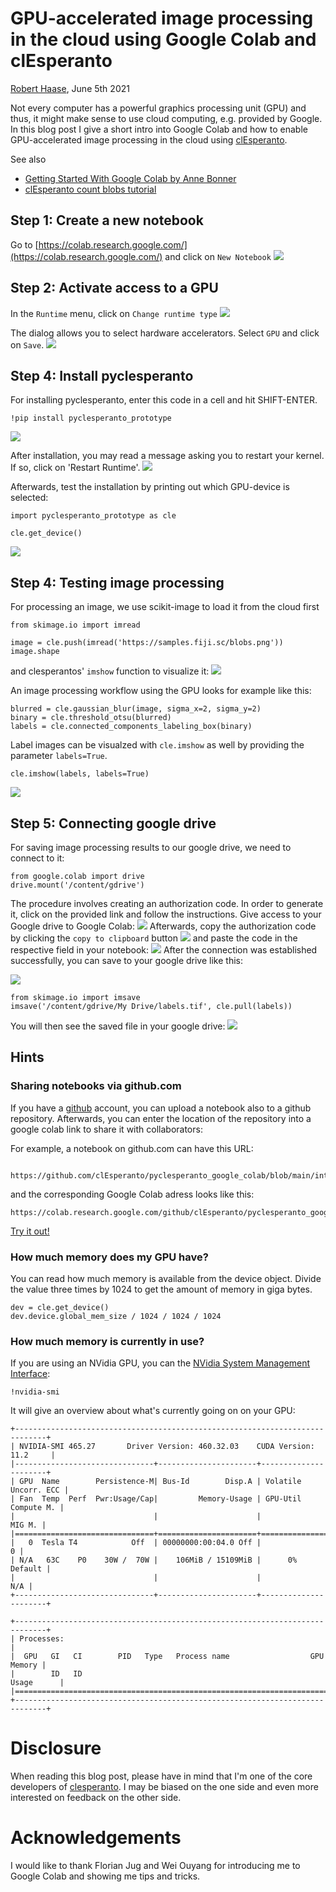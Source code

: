 # GPU-accelerated image processing in the cloud using Google Colab and clEsperanto
[Robert Haase](https://biapol.github.io/blog/robert_haase), June 5th 2021

Not every computer has a powerful graphics processing unit (GPU) and thus, 
it might make sense to use cloud computing, e.g. provided by Google. In this
blog post I give a short intro into Google Colab and how to enable
GPU-accelerated image processing in the cloud using [clEsperanto](https://clesperanto.net).

See also
* [Getting Started With Google Colab by Anne Bonner](https://towardsdatascience.com/getting-started-with-google-colab-f2fff97f594c)
* [clEsperanto count blobs tutorial](https://nbviewer.jupyter.org/github/clEsperanto/pyclesperanto_prototype/blob/master/demo/basics/count_blobs.ipynb)

## Step 1: Create a new notebook
Go to [https://colab.research.google.com/](https://colab.research.google.com/)
and click on `New Notebook`
![](images/clesperanto_colab/colab1.png)

## Step 2: Activate access to a GPU
In the `Runtime` menu, click on `Change runtime type`
![](images/clesperanto_colab/colab2.png)

The dialog allows you to select hardware accelerators. Select `GPU` and click on `Save`.
![](images/clesperanto_colab/colab3b.png)

## Step 4: Install pyclesperanto
For installing pyclesperanto, enter this code in a cell and hit SHIFT-ENTER.
```
!pip install pyclesperanto_prototype
```
![](images/clesperanto_colab/colab3a.png)

After installation, you may read a message asking you to restart your kernel. If so, click on 'Restart Runtime'.
![](images/clesperanto_colab/restart_runtime.png)

Afterwards, test the installation by printing out which GPU-device is selected:
```
import pyclesperanto_prototype as cle

cle.get_device()
```
![](images/clesperanto_colab/colab4.png)

## Step 4: Testing image processing
For processing an image, we use scikit-image to load it from the cloud first
```
from skimage.io import imread

image = cle.push(imread('https://samples.fiji.sc/blobs.png'))
image.shape
```
and clesperantos' `imshow` function to visualize it:
![](images/clesperanto_colab/colab5.png)

An image processing workflow using the GPU looks for example like this:
```
blurred = cle.gaussian_blur(image, sigma_x=2, sigma_y=2)
binary = cle.threshold_otsu(blurred)
labels = cle.connected_components_labeling_box(binary)
```
Label images can be visualzed with `cle.imshow` as well by providing the parameter `labels=True`.
```
cle.imshow(labels, labels=True)
```
![](images/clesperanto_colab/colab6.png)

## Step 5: Connecting google drive
For saving image processing results to our google drive, we need to connect to it:
```
from google.colab import drive
drive.mount('/content/gdrive')
```
The procedure involves creating an authorization code. 
In order to generate it, click on the provided link and follow the instructions.
Give access to your Google drive to Google Colab:
![](images/clesperanto_colab/colab7.png)
Afterwards, copy the authorization code by clicking the `copy to clipboard` button
![](images/clesperanto_colab/colab8.png)
and paste the code in the respective field in your notebook:
![](images/clesperanto_colab/colab9.png)
After the connection was established successfully, you can save to your google drive like this:

![](images/clesperanto_colab/colab10.png)
```
from skimage.io import imsave
imsave('/content/gdrive/My Drive/labels.tif', cle.pull(labels))
```
You will then see the saved file in your google drive:
![](images/clesperanto_colab/colab11.png)

## Hints

### Sharing notebooks via github.com
If you have a [github](https://github.com) account, you can upload a notebook also to a github repository.
Afterwards, you can enter the location of the repository into a google colab link to share it with collaborators:

For example, a notebook on github.com can have this URL:
```
                      https://github.com/clEsperanto/pyclesperanto_google_colab/blob/main/interactive_example.ipynb
```
and the corresponding Google Colab adress looks like this:
```
https://colab.research.google.com/github/clEsperanto/pyclesperanto_google_colab/blob/main/interactive_example.ipynb
```
[Try it out!](https://colab.research.google.com/github/clEsperanto/pyclesperanto_google_colab/blob/main/interactive_example.ipynb)

### How much memory does my GPU have?
You can read how much memory is available from the device object. 
Divide the value three times by 1024 to get the amount of memory in giga bytes.
```
dev = cle.get_device()
dev.device.global_mem_size / 1024 / 1024 / 1024
```

### How much memory is currently in use?
If you are using an NVidia GPU, you can the [NVidia System Management Interface](https://developer.nvidia.com/nvidia-system-management-interface):
```
!nvidia-smi
```
It will give an overview about what's currently going on on your GPU:
```
+-----------------------------------------------------------------------------+
| NVIDIA-SMI 465.27       Driver Version: 460.32.03    CUDA Version: 11.2     |
|-------------------------------+----------------------+----------------------+
| GPU  Name        Persistence-M| Bus-Id        Disp.A | Volatile Uncorr. ECC |
| Fan  Temp  Perf  Pwr:Usage/Cap|         Memory-Usage | GPU-Util  Compute M. |
|                               |                      |               MIG M. |
|===============================+======================+======================|
|   0  Tesla T4            Off  | 00000000:00:04.0 Off |                    0 |
| N/A   63C    P0    30W /  70W |    106MiB / 15109MiB |      0%      Default |
|                               |                      |                  N/A |
+-------------------------------+----------------------+----------------------+
                                                                               
+-----------------------------------------------------------------------------+
| Processes:                                                                  |
|  GPU   GI   CI        PID   Type   Process name                  GPU Memory |
|        ID   ID                                                   Usage      |
|=============================================================================|
+-----------------------------------------------------------------------------+
```

# Disclosure
When reading this blog post, please have in mind that I'm one of the core developers of [clesperanto](https://clesperanto.net). I may be biased on the one side and even more interested on feedback on the other side.

# Acknowledgements
I would like to thank Florian Jug and Wei Ouyang for introducing me to Google Colab and showing me tips and tricks.